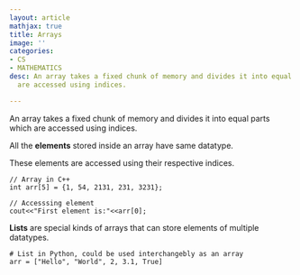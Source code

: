```yaml
---
layout: article
mathjax: true
title: Arrays
image: ''
categories:
- CS
- MATHEMATICS
desc: An array takes a fixed chunk of memory and divides it into equal parts which
  are accessed using indices.

---
```

An array takes a fixed chunk of memory and divides it into equal parts which are accessed using indices. 

All the **elements** stored inside an array have same datatype.

These elements are accessed using their respective indices.

    // Array in C++
    int arr[5] = {1, 54, 2131, 231, 3231};
    
    // Accesssing element
    cout<<"First element is:"<<arr[0];

**Lists** are special kinds of arrays that can store elements of multiple datatypes.

    # List in Python, could be used interchangebly as an array
    arr = ["Hello", "World", 2, 3.1, True]
    